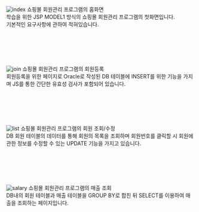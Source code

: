![index](https://github.com/ajs0813/HRD_Shopping/assets/143467352/55b6c550-a14c-49aa-9fd0-2073f77f9054)
쇼핑몰 회원관리 프로그램의 홈화면
<br>
학습을 위한 JSP MODEL1 방식의 쇼핑몰 회원관리 프로그램의 첫화면입니다.
<br>
기본적인 요구사항에 관하여 적혀있습니다.
<br><br><br><br><br><br>


![join](https://github.com/ajs0813/HRD_Shopping/assets/143467352/2a564f73-f418-4f53-8d34-0be014ea5f6e)
쇼핑몰 회원관리 프로그램의 회원등록
<br>
회원등록을 위한 페이지로 Oracle로 작성된 DB 테이블에 INSERT를 위한 기능을 가지며 JS를 통한 간단한 유효성 검사가 포함되어 있습니다. 
<br><br><br><br><br><br>


![list](https://github.com/ajs0813/HRD_Shopping/assets/143467352/6f7bbc16-b03c-4e26-8c83-882c524a9fce)
쇼핑몰 회원관리 프로그램의 회원 조회/수정
<br>
DB 회원 테이블의 데이터를 통해 회원의 목록을 조회하며 회원번호를 클릭할 시 회원에 관한 정보를 수정할 수 있는 UPDATE 기능을 가지고 있습니다.
<br><br><br><br><br><br>



![salary](https://github.com/ajs0813/HRD_Shopping/assets/143467352/fd4e4439-b2fa-4736-821a-655d91f4cb5d)
쇼핑몰 회원관리 프로그램의 매출 조회
<br>
DB내의 회원 테이블과 매출 테이블을 GROUP BY로 합친 뒤 SELECT를 이용하여 매출을 조회하는 페이지입니다.
